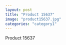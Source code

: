 ```yaml
---
layout: post
title: "Product 15637"
image: "product15637.jpg"
categories: "category1"
---
```

Product 15637
